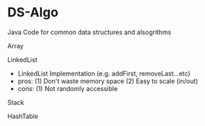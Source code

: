 # DS-Algo
Java Code for common data structures and alsogrithms

Array

LinkedList
 - LinkedList Implementation (e.g. addFirst, removeLast...etc)
 - pros:
      (1) Don't waste memory space
      (2) Easy to scale (in/out)
 - cons: 
      (1) Not randomly accessible

Stack

HashTable
